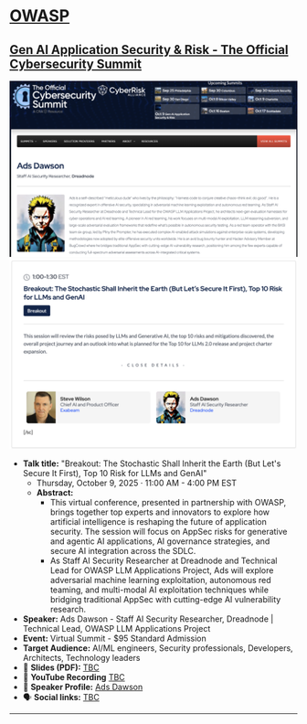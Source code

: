 # [OWASP](https://www.owasp.org)
## [Gen AI Application Security & Risk - The Official Cybersecurity Summit](https://cybersecuritysummit.com/summit/owasp-appsec/)

![speaker card](https://github.com/GangGreenTemperTatum/speaking/blob/eb9362d74d36b96b44fb9fe3da87257f02a45f6b/docs/conferences/owasp/owasp-llm-apps/2025/october/speaker-card.png)
![agenda snippet](https://github.com/GangGreenTemperTatum/speaking/blob/eb9362d74d36b96b44fb9fe3da87257f02a45f6b/docs/conferences/owasp/owasp-llm-apps/2025/october/agenda-snippet.png)

- **Talk title:** "Breakout: The Stochastic Shall Inherit the Earth (But Let's Secure It First), Top 10 Risk for LLMs and GenAI"
  - Thursday, October 9, 2025 · 11:00 AM - 4:00 PM EST
  - **Abstract:**
    - This virtual conference, presented in partnership with OWASP, brings together top experts and innovators to explore how artificial intelligence is reshaping the future of application security. The session will focus on AppSec risks for generative and agentic AI applications, AI governance strategies, and secure AI integration across the SDLC.
    - As Staff AI Security Researcher at Dreadnode and Technical Lead for OWASP LLM Applications Project, Ads will explore adversarial machine learning exploitation, autonomous red teaming, and multi-modal AI exploitation techniques while bridging traditional AppSec with cutting-edge AI vulnerability research.
- **Speaker:** Ads Dawson - Staff AI Security Researcher, Dreadnode | Technical Lead, OWASP LLM Applications Project
- **Event:** Virtual Summit - $95 Standard Admission
- **Target Audience:** AI/ML engineers, Security professionals, Developers, Architects, Technology leaders
- 📄 **Slides (PDF):** [TBC](TBC)
- 🍿 **YouTube Recording** [TBC](TBC)
- 📣 **Speaker Profile:** [Ads Dawson](https://cybersecuritysummit.com/speaker/ads-dawson/)
- 🗣️ **Social links:** [TBC](TBC)

------------------------------